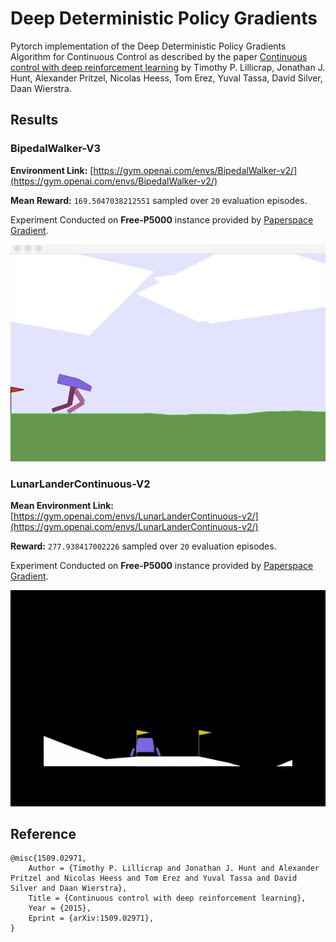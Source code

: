 # Deep Deterministic Policy Gradients

Pytorch implementation of the Deep Deterministic Policy Gradients Algorithm for Continuous Control as described by the paper [Continuous control with deep reinforcement learning](https://arxiv.org/abs/1509.02971) by Timothy P. Lillicrap, Jonathan J. Hunt, Alexander Pritzel, Nicolas Heess, Tom Erez, Yuval Tassa, David Silver, Daan Wierstra.

## Results

### BipedalWalker-V3

**Environment Link:** [https://gym.openai.com/envs/BipedalWalker-v2/](https://gym.openai.com/envs/BipedalWalker-v2/)

**Mean Reward:** `169.5047038212551` sampled over `20` evaluation episodes.

Experiment Conducted on **Free-P5000** instance provided by [Paperspace Gradient](gradient.paperspace.com).

![](./Results/BipedalWalker-V3.gif)

### LunarLanderContinuous-V2

**Mean Environment Link:** [https://gym.openai.com/envs/LunarLanderContinuous-v2/](https://gym.openai.com/envs/LunarLanderContinuous-v2/)

**Reward:** `277.938417002226` sampled over `20` evaluation episodes.

Experiment Conducted on **Free-P5000** instance provided by [Paperspace Gradient](gradient.paperspace.com).

![](./Results/LunarLanderContinuous-V2.gif)

## Reference

```
@misc{1509.02971,
    Author = {Timothy P. Lillicrap and Jonathan J. Hunt and Alexander Pritzel and Nicolas Heess and Tom Erez and Yuval Tassa and David Silver and Daan Wierstra},
    Title = {Continuous control with deep reinforcement learning},
    Year = {2015},
    Eprint = {arXiv:1509.02971},
}
```